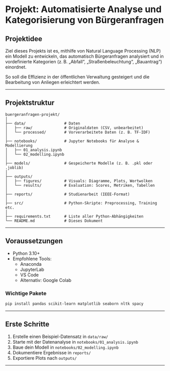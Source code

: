 # Projekt: Automatisierte Analyse und Kategorisierung von Bürgeranfragen

## Projektidee
Ziel dieses Projekts ist es, mithilfe von Natural Language Processing (NLP) ein Modell zu entwickeln, das automatisch Bürgeranfragen analysiert und in vordefinierte Kategorien (z. B. „Abfall“, „Straßenbeleuchtung“, „Bauantrag“) einordnet.

So soll die Effizienz in der öffentlichen Verwaltung gesteigert und die Bearbeitung von Anliegen erleichtert werden.

---

## Projektstruktur

```
buergeranfragen-projekt/
│
├── data/                 # Daten
│   ├── raw/              # Originaldaten (CSV, unbearbeitet)
│   └── processed/        # Vorverarbeitete Daten (z. B. TF-IDF)
│
├── notebooks/            # Jupyter Notebooks für Analyse & Modellierung
│   ├── 01_analysis.ipynb
│   └── 02_modelling.ipynb
│
├── models/               # Gespeicherte Modelle (z. B. .pkl oder .joblib)
│
├── outputs/
│   ├── figures/          # Visuals: Diagramme, Plots, Wortwolken
│   └── results/          # Evaluation: Scores, Metriken, Tabellen
│
├── reports/              # Studienarbeit (IEEE-Format)
│
├── src/                  # Python-Skripte: Preprocessing, Training etc.
│
├── requirements.txt      # Liste aller Python-Abhängigkeiten
└── README.md             # Dieses Dokument
```

---

## Voraussetzungen

- Python 3.10+
- Empfohlene Tools:
  - Anaconda
  - JupyterLab
  - VS Code
  - Alternativ: Google Colab

### Wichtige Pakete
```bash
pip install pandas scikit-learn matplotlib seaborn nltk spacy
```

---

## Erste Schritte

1. Erstelle einen Beispiel-Datensatz in `data/raw/`
2. Starte mit der Datenanalyse in `notebooks/01_analysis.ipynb`
3. Baue dein Modell in `notebooks/02_modelling.ipynb`
4. Dokumentiere Ergebnisse in `reports/`
5. Exportiere Plots nach `outputs/`

---

